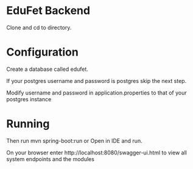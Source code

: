 EduFet Backend
========

Clone and cd to directory.

Configuration
======

Create a database called edufet. 

If your postgres username and password is postgres skip the next step.

Modify username and password in application.properties to that of your postgres instance

Running
====

Then run mvn spring-boot:run or Open in IDE and run.

On your browser enter http://localhost:8080/swagger-ui.html to view all system endpoints and the modules
